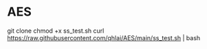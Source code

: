# AES
git clone 
chmod +x ss_test.sh
curl https://raw.githubusercontent.com/qhlai/AES/main/ss_test.sh | bash
